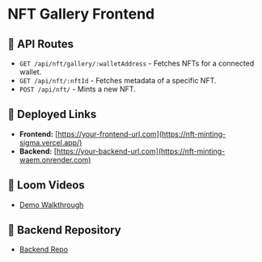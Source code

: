 # NFT Gallery Frontend

## 🚀 API Routes
- `GET /api/nft/gallery/:walletAddress` - Fetches NFTs for a connected wallet.
- `GET /api/nft/:nftId` - Fetches metadata of a specific NFT.
- `POST /api/nft/` - Mints a new NFT.

## 🔗 Deployed Links
- **Frontend:** [https://your-frontend-url.com](https://nft-minting-sigma.vercel.app/)
- **Backend:** [https://your-backend-url.com](https://nft-minting-waem.onrender.com)

## 🎥 Loom Videos
- [Demo Walkthrough](https://loom.com/share/your-video-link)

## 🔗 Backend Repository
- [Backend Repo](https://github.com/Ola-toyosi/nft-minting/tree/main/backend)
